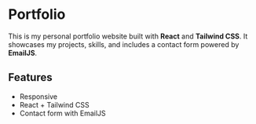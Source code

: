 #  Portfolio

This is my personal portfolio website built with **React** and **Tailwind CSS**. It showcases my projects, skills, and includes a contact form powered by **EmailJS**.

##  Features

- Responsive 
- React + Tailwind CSS
- Contact form with EmailJS

